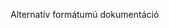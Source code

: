 <Token xmlns:xlink="http://www.w3.org/1999/xlink">Alternatív formátumú dokumentáció</Token>

<!--HONumber=May16_HO1-->


